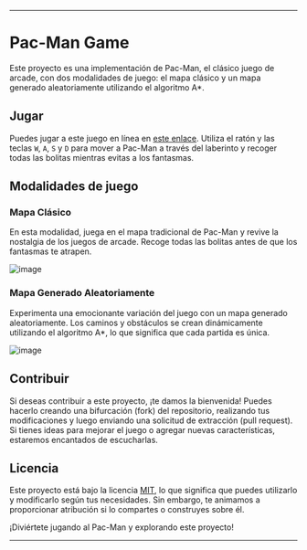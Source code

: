 
---

# Pac-Man Game



Este proyecto es una implementación de Pac-Man, el clásico juego de arcade, con dos modalidades de juego: el mapa clásico y un mapa generado aleatoriamente utilizando el algoritmo A*.

## Jugar

Puedes jugar a este juego en línea en [este enlace](https://editor.p5js.org/adrian0001/sketches/_tDMHxlGl). Utiliza el ratón y las teclas `W`, `A`, `S` y `D` para mover a Pac-Man a través del laberinto y recoger todas las bolitas mientras evitas a los fantasmas.

## Modalidades de juego

### Mapa Clásico
En esta modalidad, juega en el mapa tradicional de Pac-Man y revive la nostalgia de los juegos de arcade. Recoge todas las bolitas antes de que los fantasmas te atrapen.

![image](https://github.com/aaamaroq/Pacman/assets/100299154/7c1ca34a-5fd9-424d-8eb0-aad28a07c10f)


### Mapa Generado Aleatoriamente
Experimenta una emocionante variación del juego con un mapa generado aleatoriamente. Los caminos y obstáculos se crean dinámicamente utilizando el algoritmo A*, lo que significa que cada partida es única.

![image](https://github.com/aaamaroq/Pacman/assets/100299154/5a45eacc-b945-4e07-8830-21442cae1ccc)


## Contribuir

Si deseas contribuir a este proyecto, ¡te damos la bienvenida! Puedes hacerlo creando una bifurcación (fork) del repositorio, realizando tus modificaciones y luego enviando una solicitud de extracción (pull request). Si tienes ideas para mejorar el juego o agregar nuevas características, estaremos encantados de escucharlas.

## Licencia

Este proyecto está bajo la licencia [MIT](LICENSE), lo que significa que puedes utilizarlo y modificarlo según tus necesidades. Sin embargo, te animamos a proporcionar atribución si lo compartes o construyes sobre él.

¡Diviértete jugando al Pac-Man y explorando este proyecto!

--- 
